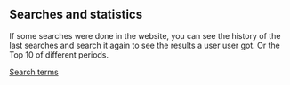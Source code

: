 ## Searches and statistics

If some searches were done in the website, you can see the history of the last searches and search it again to see the results a user user got. Or the Top 10 of different periods.

[Search terms](30_Web_UI_backend/30_Start/30_Search_terms.md)